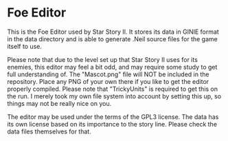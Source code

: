 # Foe Editor

This is the Foe Editor used by Star Story II. It stores its data in GINIE format in the data directory and is able to generate .Neil source files for the game itself to use.

Please note that due to the level set up that Star Story II uses for its enemies, this editor may feel a bit odd, and may require some study to get full understanding of.
The "Mascot.png" file will NOT be included in the repository. Place any PNG of your own there if you like to get the editor properly compiled.
Please note that "TrickyUnits" is required to get this on the run. I merely took my own file system into account by setting this up, so things may not be really nice on you.

The editor may be used under the terms of the GPL3 license. The data has its own license based on its importance to the story line. Please check the data files themselves for that.
